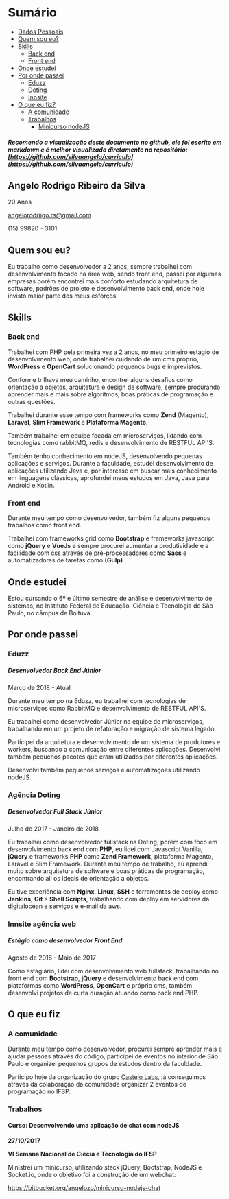 # Sumário

- [Dados Pessoais](#dados-pessoais)
- [Quem sou eu?](#quem-sou-eu)
- [Skills](#skills)
    - [Back end](#skills-back-end)
    - [Front end](#skills-front-end)
- [Onde estudei](#onde-estudei)
- [Por onde passei](#onde-passei)
    - [Eduzz](#onde-passei-eduzz)
    - [Doting](#onde-passei-doting)
    - [Innsite](#onde-passei-innsite)
- [O que eu fiz?](#oque-fiz)
    - [A comunidade](#oque-fiz-comunidade)
    - [Trabalhos](#oque-fiz-trabalhos)
        - [Minicurso nodeJS](#oque-fiz-trabalhos-chat-node)


##### Recomendo a visualização deste documento no github, ele foi escrito em markdown e é melhor visualizado diretamente no repositório: [https://github.com/silvaangelo/curriculo](https://github.com/silvaangelo/curriculo)

<a name="dados-pessoais"></a>
## Angelo Rodrigo Ribeiro da Silva

20 Anos

angelorodriigo.rs@gmail.com

(15) 99820 - 3101

<a name="quem-sou-eu"></a>
## Quem sou eu?

Eu trabalho como desenvolvedor a 2 anos, sempre trabalhei com desenvolvimento focado na área web, sendo front end, passei por algumas empresas porém encontrei mais conforto estudando arquitetura de software, padrões de projeto e desenvolvimento back end, onde hoje invisto maior parte dos meus esforços.

<a name="skills"></a>
## Skills

<a name="skills-back-end"></a>
### Back end

Trabalhei com PHP pela primeira vez a 2 anos, no meu primeiro estágio de desenvolvimento web, onde trabalhei cuidando de um cms próprio, **WordPress** e **OpenCart** solucionando pequenos bugs e imprevistos.

Conforme trilhava meu caminho, encontrei alguns desafios como orientação a objetos, arquitetura e design de software, sempre procurando aprender mais e mais sobre algoritmos, boas práticas de programação e outras questões.

Trabalhei durante esse tempo com frameworks como **Zend** (Magento), **Laravel**, **Slim Framework** e **Plataforma Magento**.

Também trabalhei em equipe focada em microserviços, lidando com tecnologias como rabbitMQ, redis e desenvolvimento de RESTFUL API'S.

Também tenho conhecimento em nodeJS, desenvolvendo pequenas aplicações e serviços. Durante a faculdade, estudei desenvolvimento de aplicações utilizando Java e, por interesse em buscar mais conhecimento em linguagens clássicas, aprofundei meus estudos em Java, Java para Android e Kotlin.

<a name="skills-front-end"></a>
### Front end

Durante meu tempo como desenvolvedor, também fiz alguns pequenos trabalhos como front end.

Trabalhei com frameworks grid como **Bootstrap** e frameworks javascript como **jQuery** e **VueJs** e sempre procurei aumentar a produtividade e a facilidade com css através de pré-processadores como **Sass** e automatizadores de tarefas como **(Gulp)**.

<a name="onde-estudei"></a>
## Onde estudei

Estou cursando o 6º e último semestre de análise e desenvolvimento de sistemas, no Instituto Federal de Educação, Ciência e Tecnologia de São Paulo, no câmpus de Boituva.

<a name="onde-passei"></a>
## Por onde passei

<a name="onde-passei-eduzz"></a>
### Eduzz
##### Desenvolvedor Back End Júnior

Março de 2018 - Atual

Durante meu tempo na Eduzz, eu trabalhei com tecnologias de microserviços como RabbitMQ e desenvolvimento de RESTFUL API'S.

Eu trabalhei como desenvolvedor Júnior na equipe de microserviços, trabalhando em um projeto de refatoração e migração de sistema legado.

Participei da arquitetura e desenvolvimento de um sistema de produtores e workers, buscando a comunicação entre diferentes aplicações. Desenvolvi também pequenos pacotes que eram utilizados por diferentes aplicações.

Desenvolvi também pequenos serviços e automatizações utilizando nodeJS.

<a name="onde-passei-doting"></a>
### Agência Doting
##### Desenvolvedor Full Stack Júnior

Julho de 2017 - Janeiro de 2018

Eu trabalhei como desenvolvedor fullstack na Doting, porém com foco em desenvolvimento back end com **PHP**, eu lidei com Javascript Vanilla, **jQuery** e frameworks **PHP** como **Zend Framework**, plataforma Magento, Laravel e Slim Framework. Durante meu tempo de trabalho, eu aprendi muito sobre arquitetura de software e boas práticas de programação, encontrando ali os ideais de orientação a objetos.

Eu tive experiência com **Nginx**, **Linux**, **SSH** e ferramentas de deploy como **Jenkins**, **Git** e **Shell Scripts**, trabalhando com deploy em servidores da digitalocean e serviços e e-mail da aws.

<a name="onde-passei-innsite"></a>
### Innsite agência web
##### Estágio como desenvolvedor Front End

Agosto de 2016 - Maio de 2017

Como estagiário, lidei com desenvolvimento web fullstack, trabalhando no front end com **Bootstrap**, **jQuery** e desenvolvimento back end com plataformas como **WordPress**, **OpenCart** e próprio cms, também desenvolvi projetos de curta duração atuando como back end PHP.

<a name="oque-fiz"></a>
## O que eu fiz

<a name="oque-fiz-comunidade"></a>
### A comunidade

Durante meu tempo como desenvolvedor, procurei sempre aprender mais e ajudar pessoas através do código, participei de eventos no interior de São Paulo e organizei pequenos grupos de estudos dentro da faculdade.

Participo hoje da organização do grupo [Castelo Labs](https://castelolabs.github.io/), já conseguimos através da colaboração da comunidade organizar 2 eventos de programação no IFSP.

<a name="oque-fiz-trabalhos"></a>
### Trabalhos

<a name="oque-fiz-trabalhos-chat-node"></a>
#### Curso: Desenvolvendo uma aplicação de chat com nodeJS

**27/10/2017**

**VI Semana Nacional de Ciêcia e Tecnologia do IFSP**

Ministrei um minicurso, utilizando stack jQuery, Bootstrap, NodeJS e Socket.io, onde o objetivo foi a construção de um webchat:

https://bitbucket.org/angelozo/minicurso-nodejs-chat
